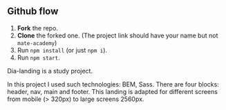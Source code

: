 ## Github flow
1. **Fork** the repo.
2. **Clone** the forked one. (The project link should have your name but not `mate-academy`)
3. Run `npm install` (or just `npm i`).
4. Run `npm start`.


Dia-landing is a study project.

In this project I used such technologies: BEM, Sass.
There are four blocks: header, nav, main and footer.
This landing is adapted for different screens from mobile (> 320px) to large screens 2560px.
